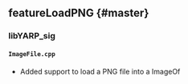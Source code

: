 featureLoadPNG {#master}
-----------------

### libYARP_sig

#### `ImageFile.cpp`

* Added support to load a PNG file into a ImageOf<PixelRgb>
